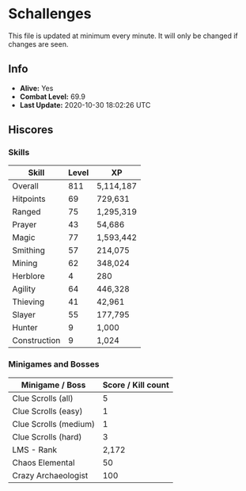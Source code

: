 # Schallenges

This file is updated at minimum every minute. It will only be changed if changes are seen.

## Info

 - **Alive:** Yes
 - **Combat Level:** 69.9
 - **Last Update:** 2020-10-30 18:02:26 UTC

## Hiscores

### Skills

| Skill | Level | XP |
|--|--|--|
| Overall | 811 | 5,114,187 |
| Hitpoints | 69 | 729,631 |
| Ranged | 75 | 1,295,319 |
| Prayer | 43 | 54,686 |
| Magic | 77 | 1,593,442 |
| Smithing | 57 | 214,075 |
| Mining | 62 | 348,024 |
| Herblore | 4 | 280 |
| Agility | 64 | 446,328 |
| Thieving | 41 | 42,961 |
| Slayer | 55 | 177,795 |
| Hunter | 9 | 1,000 |
| Construction | 9 | 1,024 |

### Minigames and Bosses

| Minigame / Boss | Score / Kill count |
|--|--|
| Clue Scrolls (all) | 5 |
| Clue Scrolls (easy) | 1 |
| Clue Scrolls (medium) | 1 |
| Clue Scrolls (hard) | 3 |
| LMS - Rank | 2,172 |
| Chaos Elemental | 50 |
| Crazy Archaeologist | 100 |
